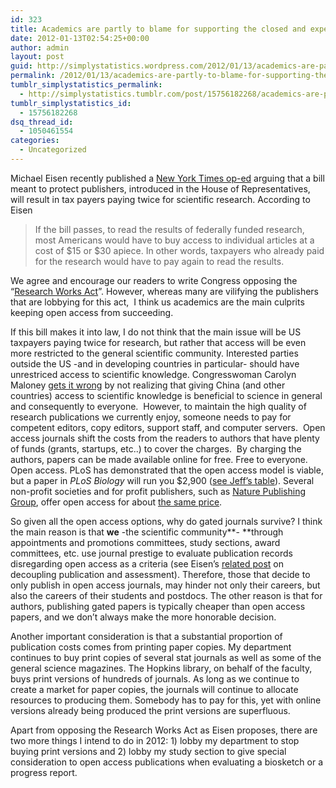 ```yaml
---
id: 323
title: Academics are partly to blame for supporting the closed and expensive access system of publishing
date: 2012-01-13T02:54:25+00:00
author: admin
layout: post
guid: http://simplystatistics.wordpress.com/2012/01/13/academics-are-partly-to-blame-for-supporting-the-closed
permalink: /2012/01/13/academics-are-partly-to-blame-for-supporting-the-closed/
tumblr_simplystatistics_permalink:
  - http://simplystatistics.tumblr.com/post/15756182268/academics-are-partly-to-blame-for-supporting-the-closed
tumblr_simplystatistics_id:
  - 15756182268
dsq_thread_id:
  - 1050461554
categories:
  - Uncategorized
---
```

Michael Eisen recently published a <a href="http://www.nytimes.com/2012/01/11/opinion/research-bought-then-paid-for.html?_r=1" target="_blank">New York Times op-ed</a> arguing that a bill meant to protect publishers, <span>introduced in the House of Representatives, will result in tax payers paying twice for scientific research. According to Eisen</span>

> <span>If the bill passes, to read the results of federally funded research, most Americans would have to buy access to individual articles at a cost of $15 or $30 apiece. In other words, taxpayers who already paid for the research would have to pay again to read the results.</span>

We agree and encourage our readers to write Congress opposing the &#8220;<a href="http://thomas.loc.gov/cgi-bin/query/z?c112:H.R.3699:" target="_blank">Research Works Act</a>&#8221;. However, whereas many are vilifying the publishers that are lobbying for this act,  I think us academics are the main culprits keeping open access from succeeding.

If this bill makes it into law, I do not think that the main issue will be US taxpayers paying twice for research, but rather that access will be even more restricted to the general scientific community. Interested parties outside the US -and in developing countries in particular- should have unrestriced access to scientific knowledge. Congresswoman Carolyn Maloney <a href="http://sistnek.blogspot.com/2012/01/time-to-terminate-research-works-act.html" target="_blank">gets it wrong</a> by not realizing that giving China (and other countries) access to scientific knowledge is beneficial to science in general and consequently to everyone.  However, to maintain the high quality of research publications we currently enjoy, someone needs to pay for competent editors, copy editors, support staff, and computer servers.  Open access journals shift the costs from the readers to authors that have plenty of funds (grants, startups, etc..) to cover the charges.  By charging the authors, papers can be made available online for free. Free to everyone. Open access. PLoS has demonstrated that the open access model is viable, but a paper in _PLoS Biology_ will run you $2,900 (<a href="http://simplystatistics.tumblr.com/post/12286350206/free-access-publishing-is-awesome-but-expensive-how" target="_blank">see Jeff&#8217;s table</a>). Several non-profit societies and for profit publishers, such as <a href="http://www.nature.com/press_releases/open15.html" target="_blank">Nature Publishing Group</a>, offer open access for about <a href="http://newsbreaks.infotoday.com/Digest/Nature-Publishing-Group-Expands-Open-Access-Choices-52372.asp" target="_blank">the same price</a>. 

So given all the open access options, why do gated journals survive? I think the main reason is that **we** -the scientific community**- **through appointments and promotions committees, study sections, award committees, etc. use journal prestige to evaluate publication records disregarding open access as a criteria (see Eisen&#8217;s <a href="http://www.michaeleisen.org/blog/?p=694" target="_blank">related post</a> on decoupling publication and assessment). Therefore, those that decide to only publish in open access journals, may hinder not only their careers, but also the careers of their students and postdocs. The other reason is that for authors, publishing gated papers is typically cheaper than open access papers, and we don&#8217;t always make the more honorable decision. 

Another important consideration is that a substantial proportion of publication costs comes from printing paper copies. My department continues to buy print copies of several stat journals as well as some of the general science magazines. The Hopkins library, on behalf of the faculty, buys print versions of hundreds of journals. As long as we continue to create a market for paper copies, the journals will continue to allocate resources to producing them. Somebody has to pay for this, yet with online versions already being produced the print versions are superfluous.

Apart from opposing the Research Works Act as Eisen proposes, there are two more things I intend to do in 2012: 1) lobby my department to stop buying print versions and 2) lobby my study section to give special consideration to open access publications when evaluating a biosketch or a progress report.